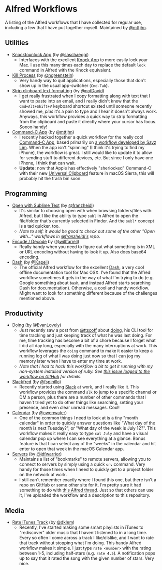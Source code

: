 Alfred Workflows
=====================
A listing of the Alfred workflows that I have collected for regular use, including a few that I have put together myself. Maintained by [@mttjhn](https://github.com/mttjhn).

## Utilities

- [Knocktounlock App](https://github.com/saschaeggi/alfred-knocktounlock) (by [@saschaeggi](https://github.com/saschaeggi))
	* Interfaces with the excellent [Knock App](http://www.knocktounlock.com) to more easily lock your Mac. I use this many times each day to replace the default `lock` command in Alfred with the Knock equivalent.
- [Kill Process](https://github.com/ngreenstein/alfred-process-killer) (by [@ngreenstein](https://github.com/ngreenstein))
	* Very handy way to quit applications, especially those that don't show up in the usual app-switcher (`Cmd-Tab`).
- [Strip clipboard text formatting](https://github.com/notDavid/alfred-workflow-stripClipboardFormatting) (by [@notDavid](https://github.com/notDavid))
	* I get really frustrated when I copy formatting along with text that I want to paste into an email, and I really didn't know that the `Cmd+Alt+Shift+V` keyboard shortcut existed until someone recently showed me, *plus* it's a pain to type and I hear it doesn't always work. Anyways, this workflow provides a quick way to strip formatting from the clipboard and paste it directly where your cursor has focus. Soooo handy!
- [Command-C App](https://github.com/mttjhn/alfred-commandc-workflow) (by [@mttjhn](https://github.com/mttjhn))
	* I recently hacked together a quick workflow for the really cool [Command-C App](https://danilo.to), based primarily on [a workflow developed by Sayz Lim](http://sayzlim.net/command-c-alfred-workflow/). When the app isn't "spinning" (I think it's trying to find my iPhone), the workflow is great. I still would like to update it to allow for sending stuff to different devices, etc. But since I only have one iPhone, I think that can wait.
	* __Update:__ now that Apple has effectively "sherlocked" Command-C with their new [Universal Clipboard](http://appleinsider.com/articles/16/06/15/universal-clipboard-for-macos-sierra-ios-10-streamlines-copypaste-between-devices) feature in macOS Sierra, this will probably hit the trash bin soon.

## Programming

- [Open with Sublime Text](https://github.com/franzheidl/alfred-workflows/tree/master/open-with-sublime-text-2) (by [@franzheidl](https://github.com/franzheidl))
	* It's similar to choosing open with when browsing folders/files with Alfred, but I like the ability to type `subl` in Alfred to open the file/folder that's currently selected in Finder. And the `subl*` concept is a tad quicker, too.
	* _Note to self: it would be good to check out some of the other "Open with..." workflows in [@franzheidl's](https://github.com/franzheidl) repo._
- [Encode / Decode](https://github.com/willfarrell/alfred-encode-decode-workflow) by ([@willfarrell](https://github.com/willfarrell))
	* Really handy when you need to figure out what something is in XML or URL encoding without having to look it up. Also does base64 encoding.
- [Dash](https://github.com/Kapeli/Dash-Alfred-Workflow) (by [@Kapeli](https://github.com/Kapeli))
	* The official Alfred workflow for the excellent [Dash](https://kapeli.com/dash), a very cool offline documentation tool for Mac OSX. I've found that the Alfred workflow sometimes it gets in the way of what I'm trying to do (e.g. Google something about `bash`, and instead Alfred starts searching Dash for documentation). Otherwise, a cool and handy workflow. Might want to look for something different because of the challenges mentioned above.

## Productivity

- [Doing](https://github.com/EvanLovely/alfred--doing) (by [@EvanLovely](https://github.com/EvanLovely))
	* Just recently saw a post from [@ttscoff](https://github.com/ttscoff) about [doing](https://github.com/ttscoff/doing), his CLI tool for time tracking and just keeping track of what he was last doing. For me, time tracking has become a bit of a chore because I forget what I did all day long, especially with the many interruptions at work. This workflow leverages the `doing` command to make it easier to keep a running log of what I was doing just now so that I can jog my memory later when I have to enter my time at work.
	* _Note that I had to hack this workflow a bit to get it running with my non-system installed version of ruby. See [this issue logged to the workflow on GitHub](https://github.com/EvanLovely/alfred--doing/issues/1) for details._
- [Slackfred](https://github.com/fspinillo/slackfred) (by [@fspinillo](https://github.com/fspinillo))
	* Recently started using [Slack](https://slack.com) at work, and I really like it. This workflow provides the command `slk` to jump to a specific channel or DM a person, plus there are a number of other commands that I haven't tried yet to do other things like searching, setting your presence, and even clear unread messages. Cool!
- [Calendar](https://github.com/owenwater/alfred-cal) (by [@owenwater](https://github.com/owenwater))
    * One of the common things I need to look at is a tiny "month calendar" in order to quickly answer questions like "What day of the month is next Tuesday?", or "What day of the week is July 12?". This workflow makes it really easy to type `cal July` and have a visual calendar pop up where I can see everything at a glance. Bonus feature is that I can select any of the "weeks" in the calendar and hit enter to open that week in the macOS Calendar app.
- [Servers](https://github.com/mttjhn/alfred-workflows/tree/master/Other/Servers) (by [@jdfwarrior](https://github.com/jdfwarrior))
	* Maintains a list of "bookmarks" to remote servers, allowing you to connect to servers by simply using a quick `srv` command. Very handy for those times when I need to quickly get to a project folder on the network at work.
	* I still can't remember exactly where I found this one, but there isn't a repo on GitHub or some other site for it. I'm pretty sure it had something to do with [this Alfred thread](http://www.alfredforum.com/topic/180-connecting-to-remove-servers/). Just so that others can use it, I've uploaded the workflow and a description to this repository.

## Media

- [Rate iTunes Track](https://github.com/dklem/Alfred2-Rate-iTunes-Track) (by [@dklem](https://github.com/dklem))
    * Recently, I've started making some smart playlists in iTunes to "rediscover" older music that I haven't listened to in a long time. Every so often I come across a track I like/dislike, and I want to rate that track without stopping what I'm doing. This handy Alfred workflow makes it simple. I just type `rate <number>` with the rating between 1-5, including half-stars (e.g. `rate 4.5`). A notification pops up to say that it rated the song with the given number of stars. Very nice.